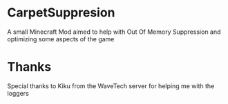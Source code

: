 # CarpetSuppresion
A small Minecraft Mod aimed to help with Out Of Memory Suppression and optimizing some aspects of the game

# Thanks
Special thanks to Kiku from the WaveTech server for helping me with the loggers
